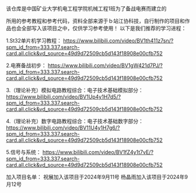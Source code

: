 该仓库是中国矿业大学机电工程学院机械工程1班为了备战电赛而建立的

所用的参考教程和参考代码，资料全部来源于ｂ站江协科技，自行制作的项目和作品也会全部写入该项目之中，仅供学习参考使用！
以下是我们推荐的学习进程：


1.St32单片机学习教程：
https://www.bilibili.com/video/BV1th411z7sn/?spm_id_from=333.337.search-card.all.click&vd_source=49d9d72509cb5d143f18908e00cfb752

2.电赛备战初步：
https://www.bilibili.com/video/BV1gW421d7PJ/?spm_id_from=333.337.search-card.all.click&vd_source=49d9d72509cb5d143f18908e00cfb752

3.（理论补充）模拟电路教程综合：电子技术基础模拟部分：
https://www.bilibili.com/video/BV1Up4y1H7d5/?spm_id_from=333.337.search-card.all.click&vd_source=49d9d72509cb5d143f18908e00cfb752

4.（理论补充）数字电路教程综合：电子技术基础数字部分：
https://www.bilibili.com/video/BV11U4y1H7g6/?spm_id_from=333.337.search-card.all.click&vd_source=49d9d72509cb5d143f18908e00cfb752

5.信号与系统：
https://www.bilibili.com/video/BV1fZ4y1t7vE/?spm_id_from=333.337.search-card.all.click&vd_source=49d9d72509cb5d143f18908e00cfb752


加入项目名单：
祝展加入该项目于2024年9月11号
杨晶雨加入该项目于2024年9月12号
